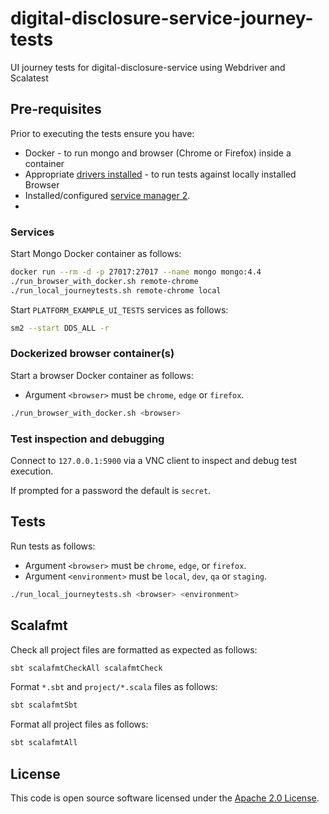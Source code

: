 # digital-disclosure-service-journey-tests

UI journey tests for digital-disclosure-service using Webdriver and Scalatest

## Pre-requisites

Prior to executing the tests ensure you have:
- Docker - to run mongo and browser (Chrome or Firefox) inside a container
- Appropriate [drivers installed](#installing-local-driver-binaries) - to run tests against locally installed Browser
- Installed/configured [service manager 2](https://github.com/hmrc/sm2).
- 
### Services

Start Mongo Docker container as follows:

```bash
docker run --rm -d -p 27017:27017 --name mongo mongo:4.4
./run_browser_with_docker.sh remote-chrome 
./run_local_journeytests.sh remote-chrome local
```

Start `PLATFORM_EXAMPLE_UI_TESTS` services as follows:

```bash
sm2 --start DDS_ALL -r
```

### Dockerized browser container(s)

Start a browser Docker container as follows:

* Argument `<browser>` must be `chrome`, `edge` or `firefox`.

```bash
./run_browser_with_docker.sh <browser>
```

### Test inspection and debugging

Connect to `127.0.0.1:5900` via a VNC client to inspect and debug test execution.

If prompted for a password the default is `secret`.

## Tests

Run tests as follows:

* Argument `<browser>` must be `chrome`, `edge`, or `firefox`.
* Argument `<environment>` must be `local`, `dev`, `qa` or `staging`.

```bash
./run_local_journeytests.sh <browser> <environment>
```

## Scalafmt

Check all project files are formatted as expected as follows:

```bash
sbt scalafmtCheckAll scalafmtCheck
```

Format `*.sbt` and `project/*.scala` files as follows:

```bash
sbt scalafmtSbt
```

Format all project files as follows:

```bash
sbt scalafmtAll
```

## License

This code is open source software licensed under the [Apache 2.0 License]("http://www.apache.org/licenses/LICENSE-2.0.html").